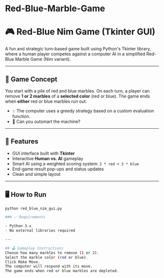 # Red-Blue-Marble-Game

# 🎮 Red-Blue Nim Game (Tkinter GUI)

A fun and strategic turn-based game built using Python's Tkinter library, where a human player competes against a computer AI in a simplified Red-Blue Marble Game (Nim variant).

---

## 🧠 Game Concept

You start with a pile of red and blue marbles. On each turn, a player can remove **1 or 2 marbles** of a **selected color** (red or blue). The game ends when **either** red or blue marbles run out.

- 💡 The computer uses a greedy strategy based on a custom evaluation function.
- 🤖 Can you outsmart the machine?

---

## 🎯 Features

- GUI interface built with **Tkinter**
- Interactive **Human vs. AI** gameplay
- Smart AI using a weighted scoring system: `2 * red + 3 * blue`
- End-game result pop-ups and status updates
- Clean and simple layout

---

## 🖥️ How to Run

```bash
python red_blue_nim_gui.py

### ✅ Requirements

- Python 3.x
- No external libraries required

---

## 🕹️ Gameplay Instructions
Choose how many marbles to remove (1 or 2).
Select the marble color (red or blue).
Click Make Move.
The computer will respond with its move.
The game ends when red or blue marbles are depleted.
